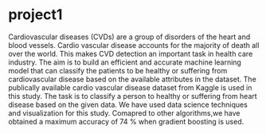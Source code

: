 # project1
Cardiovascular diseases (CVDs) are a group of disorders of the heart and blood vessels.  Cardio vascular disease accounts for the majority of death all over the world. This makes CVD detection an important task in health care industry.
The aim is to build an efficient and accurate machine learning model that can classify the patients to be healthy or suffering from cardiovascular disease based on the available attributes in the dataset. The publically available cardio vascular disease dataset from Kaggle is used in this study. The task is to classify a person to healthy or suffering from heart disease based on the given data. We have used data science techniques and visualization for this study.
Comapred to other algorithms,we have obtained a maximum accuracy of 74 % when gradient boosting is used.


